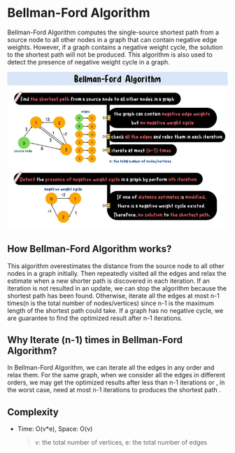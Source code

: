 # Bellman-Ford Algorithm

Bellman-Ford Algorithm computes the single-source shortest path from a source node to all other nodes in a graph that 
can contain negative edge weights. However, if a graph contains a negative weight cycle, the solution to the shortest 
path will not be produced. This algorithm is also used to detect the presence of negative weight cycle in a graph.

<div align="center">
   <img src="images/bellman.webp" alt="bellman" >
</div>

## How Bellman-Ford Algorithm works?
This algorithm overestimates the distance from the source node to all other nodes in a graph initially. 
Then repeatedly visited all the edges and relax the estimate when a new shorter path is discovered in each iteration. 
If an iteration is not resulted in an update, we can stop the algorithm because the shortest path has been found. 
Otherwise, iterate all the edges at most n-1 times(n is the total number of nodes/vertices) since n-1 is the maximum 
length of the shortest path could take. If a graph has no negative cycle, we are guarantee to find the optimized result
after n-1 iterations.

## Why Iterate (n-1) times in Bellman-Ford Algorithm?
In Bellman-Ford Algorithm, we can iterate all the edges in any order and relax them. For the same graph, 
when we consider all the edges in different orders, we may get the optimized results after less than n-1 iterations 
or , in the worst case, need at most n-1 iterations to produces the shortest path .

## Complexity
* Time: O(v*e), Space: O(v)
    > v: the total number of vertices, e: the total number of edges
